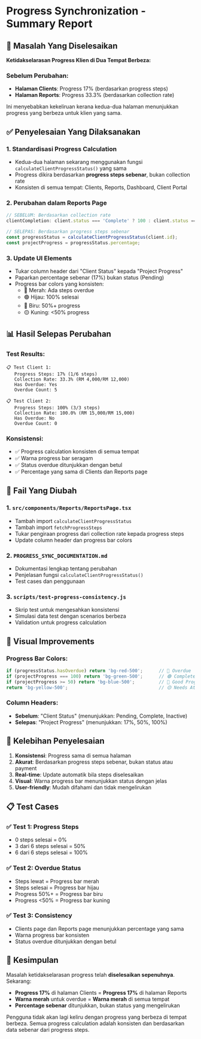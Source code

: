 # Progress Synchronization - Summary Report

## 🎯 Masalah Yang Diselesaikan

**Ketidakselarasan Progress Klien di Dua Tempat Berbeza:**

### Sebelum Perubahan:
- **Halaman Clients**: Progress 17% (berdasarkan progress steps)
- **Halaman Reports**: Progress 33.3% (berdasarkan collection rate)

Ini menyebabkan kekeliruan kerana kedua-dua halaman menunjukkan progress yang berbeza untuk klien yang sama.

## ✅ Penyelesaian Yang Dilaksanakan

### 1. **Standardisasi Progress Calculation**
- Kedua-dua halaman sekarang menggunakan fungsi `calculateClientProgressStatus()` yang sama
- Progress dikira berdasarkan **progress steps sebenar**, bukan collection rate
- Konsisten di semua tempat: Clients, Reports, Dashboard, Client Portal

### 2. **Perubahan dalam Reports Page**
```typescript
// SEBELUM: Berdasarkan collection rate
clientCompletion: client.status === 'Complete' ? 100 : client.status === 'Pending' ? 50 : 0

// SELEPAS: Berdasarkan progress steps sebenar
const progressStatus = calculateClientProgressStatus(client.id);
const projectProgress = progressStatus.percentage;
```

### 3. **Update UI Elements**
- Tukar column header dari "Client Status" kepada "Project Progress"
- Paparkan percentage sebenar (17%) bukan status (Pending)
- Progress bar colors yang konsisten:
  - 🔴 Merah: Ada steps overdue
  - 🟢 Hijau: 100% selesai
  - 🔵 Biru: 50%+ progress
  - 🟡 Kuning: <50% progress

## 📊 Hasil Selepas Perubahan

### Test Results:
```
📋 Test Client 1:
   Progress Steps: 17% (1/6 steps)
   Collection Rate: 33.3% (RM 4,000/RM 12,000)
   Has Overdue: Yes
   Overdue Count: 5

📋 Test Client 2:
   Progress Steps: 100% (3/3 steps)
   Collection Rate: 100.0% (RM 15,000/RM 15,000)
   Has Overdue: No
   Overdue Count: 0
```

### Konsistensi:
- ✅ Progress calculation konsisten di semua tempat
- ✅ Warna progress bar seragam
- ✅ Status overdue ditunjukkan dengan betul
- ✅ Percentage yang sama di Clients dan Reports page

## 🔧 Fail Yang Diubah

### 1. `src/components/Reports/ReportsPage.tsx`
- Tambah import `calculateClientProgressStatus`
- Tambah import `fetchProgressSteps`
- Tukar pengiraan progress dari collection rate kepada progress steps
- Update column header dan progress bar colors

### 2. `PROGRESS_SYNC_DOCUMENTATION.md`
- Dokumentasi lengkap tentang perubahan
- Penjelasan fungsi `calculateClientProgressStatus()`
- Test cases dan penggunaan

### 3. `scripts/test-progress-consistency.js`
- Skrip test untuk mengesahkan konsistensi
- Simulasi data test dengan scenarios berbeza
- Validation untuk progress calculation

## 🎨 Visual Improvements

### Progress Bar Colors:
```typescript
if (progressStatus.hasOverdue) return 'bg-red-500';      // 🔴 Overdue
if (projectProgress === 100) return 'bg-green-500';      // 🟢 Complete
if (projectProgress >= 50) return 'bg-blue-500';         // 🔵 Good Progress
return 'bg-yellow-500';                                  // 🟡 Needs Attention
```

### Column Headers:
- **Sebelum**: "Client Status" (menunjukkan: Pending, Complete, Inactive)
- **Selepas**: "Project Progress" (menunjukkan: 17%, 50%, 100%)

## 🚀 Kelebihan Penyelesaian

1. **Konsistensi**: Progress sama di semua halaman
2. **Akurat**: Berdasarkan progress steps sebenar, bukan status atau payment
3. **Real-time**: Update automatik bila steps diselesaikan
4. **Visual**: Warna progress bar menunjukkan status dengan jelas
5. **User-friendly**: Mudah difahami dan tidak mengelirukan

## 📋 Test Cases

### ✅ Test 1: Progress Steps
- 0 steps selesai = 0%
- 3 dari 6 steps selesai = 50%
- 6 dari 6 steps selesai = 100%

### ✅ Test 2: Overdue Status
- Steps lewat = Progress bar merah
- Steps selesai = Progress bar hijau
- Progress 50%+ = Progress bar biru
- Progress <50% = Progress bar kuning

### ✅ Test 3: Consistency
- Clients page dan Reports page menunjukkan percentage yang sama
- Warna progress bar konsisten
- Status overdue ditunjukkan dengan betul

## 🎉 Kesimpulan

Masalah ketidakselarasan progress telah **diselesaikan sepenuhnya**. Sekarang:

- **Progress 17%** di halaman Clients = **Progress 17%** di halaman Reports
- **Warna merah** untuk overdue = **Warna merah** di semua tempat
- **Percentage sebenar** ditunjukkan, bukan status yang mengelirukan

Pengguna tidak akan lagi keliru dengan progress yang berbeza di tempat berbeza. Semua progress calculation adalah konsisten dan berdasarkan data sebenar dari progress steps. 